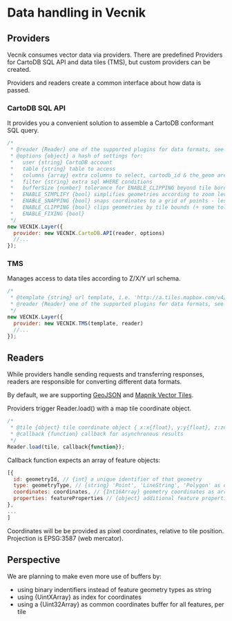 
# Data handling in Vecnik

## Providers

Vecnik consumes vector data via providers.
There are predefined Providers for CartoDB SQL API and data tiles (TMS), but custom providers can be created.

Providers and readers create a common interface about how data is passed.


### CartoDB SQL API

It provides you a convenient solution to assemble a CartoDB conformant SQL query.

```javascript
/*
 * @reader {Reader} one of the supported plugins for data formats, see below
 * @options {object} a hash of settings for:
 *   user {string} CartoDB account
 *   table {string} table to access
 *   columns {array} extra columns to select, cartodb_id & the_geom are default, use '*' to fetch all
 *   filter {string} extra sql WHERE conditions
 *   bufferSize {number} tolerance for ENABLE_CLIPPING beyond tile borders (see below)
 *   ENABLE_SIMPLIFY {bool} simplifies geometries according to zoom level
 *   ENABLE_SNAPPING {bool} snaps coordinates to a grid of points - less unique values
 *   ENABLE_CLIPPING {bool} clips geometries by tile bounds (+ some tolerance beyond)
 *   ENABLE_FIXING {bool}
 */
new VECNIK.Layer({
  provider: new VECNIK.CartoDB.API(reader, options)
  //...
});
```


### TMS

Manages access to data tiles according to Z/X/Y url schema.

```javascript
/*
 * @template {string} url template, i.e. 'http://a.tiles.mapbox.com/v4/mapbox.mapbox-streets-v6-dev/{z}/{x}/{y}.vector.pbf'
 * @reader {Reader} one of the supported plugins for data formats, see below
 */
new VECNIK.Layer({
  provider: new VECNIK.TMS(template, reader)
  //...
});
```


## Readers

While providers handle sending requests and transferring responses, readers are responsible for converting different data formats.

By default, we are supporting [GeoJSON](http://geojson.org) and [Mapnik Vector Tiles](https://github.com/mapbox/vector-tile-spec/tree/master/1.0.0).

Providers trigger Reader.load() with a map tile coordinate object.

```javascript
/*
 * @tile {object} tile coordinate object { x:x{float}, y:y{float}, z:zoom{int} }
 * @callback {function} callback for asynchronous results
 */
Reader.load(tile, callback{function});
```

Callback function expects an array of feature objects:

```javascript
[{
  id: geometryId, // {int} a unique identifier of that geometry
  type: geometryType, // {string} 'Point', 'LineString', 'Polygon' as defined in GeoJSON, 'Multi'-types have to be resolved to individual items
  coordinates: coordinates, // {Int16Array} geometry coordinates as array buffer
  properties: featureProperties // {object} additional feature properties
},
...
]
```

Coordinates will be be provided as pixel coordinates, relative to tile position.
Projection is EPSG:3587 (web mercator).


## Perspective

We are planning to make even more use of buffers by:
- using binary indentifiers instead of feature geometry types as string
- using {UintXArray} as index for coordinates
- using a {Uint32Array} as common coordinates buffer for all features, per tile
